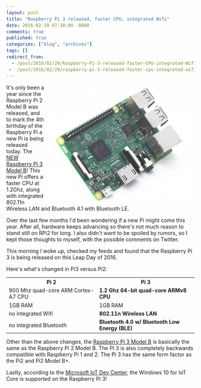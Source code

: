 ```yaml
---
layout: post
title: "Raspberry Pi 3 released, faster CPU, integrated Wifi"
date: 2016-02-29 07:30:00 -0600
comments: true
published: true
categories: ["blog", "archives"]
tags: []
redirect_from: 
  - /post/2016/02/29/Raspberry-Pi-3-released-faster-CPU-integrated-Wifi1
 -  /post/2016/02/29/raspberry-pi-3-released-faster-cpu-integrated-wifi1
---
```

<!-- more -->
<p><img style="float: right;" src="/images/posts/2016/02/RaspberryPi3MobelB.png" alt="" />It's only been a year since the Raspberry Pi 2 Model B was released, and to mark the 4th birthday of the Raspberry Pi a new Pi is being released today. The <a href="http://amzn.to/2cxvgT0" target="_blank">NEW Raspberry Pi 3 Model B</a>! This new Pi offers a faster CPU at 1.2Ghz, along with integrated 802.11n Wireless LAN and Bluetooth 4.1 with Bluetooth LE.</p>
<p>Over the last few months I'd been wondering if a new Pi might come this year. After all, hardware keeps advancing so there's not much reason to stand still on RPi2 for long. I also didn't want to be spoiled by rumors, so I kept those thoughts to myself, with the possible comments on Twitter.</p>
<p>This morning I woke up, checked my feeds and found that the Raspberry Pi 3 is being released on this Leap Day of 2016.</p>
<p>Here's what's changed in Pi3 versus Pi2:</p>
<table>
<tbody>
<tr><th>Pi 2</th><th>Pi 3</th></tr>
<tr>
<td>900 Mhz quad-core ARM Cortex-A7 CPU</td>
<td><strong>1.2 Ghz 64-bit quad-core ARMv8 CPU</strong></td>
</tr>
<tr>
<td>1GB RAM</td>
<td>1GB RAM</td>
</tr>
<tr>
<td>no integrated Wifi</td>
<td><strong>802.11n Wireless LAN</strong></td>
</tr>
<tr>
<td>no integrated Bluetooth</td>
<td><strong>Bluetooth 4.0 w/ Bluetooth Low Energy (BLE)</strong></td>
</tr>
</tbody>
</table>
<p>Other than the above changes, the <a href="http://amzn.to/2cxvgT0" target="_blank">Raspberry Pi 3 Model B</a> is basically the same as the Raspberry Pi 2 Model B. The Pi 3 is also completely backwards compatible with Raspberry Pi 1 and 2. The Pi 3 has the same form factor as the Pi2 and Pi2 Model B+.</p>
<p>Lastly, according to the <a href="https://dev.windows.com/en-us/iot" target="_blank">Microsoft IoT Dev Center</a>, the Windows 10 for IoT Core is supported on the Raspberry Pi 3!</p>
